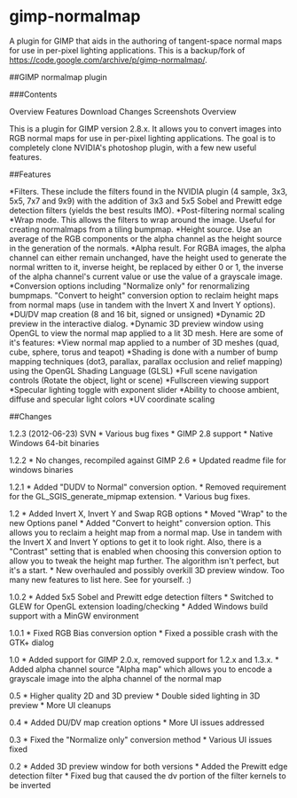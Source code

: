 # gimp-normalmap
 A plugin for GIMP that aids in the authoring of tangent-space normal maps for use in per-pixel lighting applications. This is a backup/fork of https://code.google.com/archive/p/gimp-normalmap/. 

 
##GIMP normalmap plugin

###Contents

Overview
Features
Download
Changes
Screenshots
Overview

This is a plugin for GIMP version 2.8.x. It allows you to convert images into RGB normal maps for use in per-pixel lighting applications. The goal is to completely clone NVIDIA's photoshop plugin, with a few new useful features.

##Features

*Filters. These include the filters found in the NVIDIA plugin (4 sample, 3x3, 5x5, 7x7 and 9x9) with the addition of 3x3 and 5x5 Sobel and Prewitt edge detection filters (yields the best results IMO).
*Post-filtering normal scaling
*Wrap mode. This allows the filters to wrap around the image. Useful for creating normalmaps from a tiling bumpmap.
*Height source. Use an average of the RGB components or the alpha channel as the height source in the generation of the normals.
*Alpha result. For RGBA images, the alpha channel can either remain unchanged, have the height used to generate the normal written to it, inverse height, be replaced by either 0 or 1, the inverse of the alpha channel's current value or use the value of a grayscale image.
*Conversion options including "Normalize only" for renormalizing bumpmaps.
"Convert to height" conversion option to reclaim height maps from normal maps (use in tandem with the Invert X and Invert Y options).
*DU/DV map creation (8 and 16 bit, signed or unsigned)
*Dynamic 2D preview in the interactive dialog.
*Dynamic 3D preview window using OpenGL to view the normal map applied to a lit 3D mesh. Here are some of it's features:
*View normal map applied to a number of 3D meshes (quad, cube, sphere, torus and teapot)
*Shading is done with a number of bump mapping techniques (dot3, parallax, parallax occlusion and relief mapping) using the OpenGL Shading Language (GLSL)
*Full scene navigation controls (Rotate the object, light or scene)
*Fullscreen viewing support
*Specular lighting toggle with exponent slider
*Ability to choose ambient, diffuse and specular light colors
*UV coordinate scaling


##Changes

1.2.3 (2012-06-23) SVN * Various bug fixes * GIMP 2.8 support * Native Windows 64-bit binaries

1.2.2 * No changes, recompiled against GIMP 2.6 * Updated readme file for windows binaries

1.2.1 * Added "DUDV to Normal" conversion option. * Removed requirement for the GL_SGIS_generate_mipmap extension. * Various bug fixes.

1.2 * Added Invert X, Invert Y and Swap RGB options * Moved "Wrap" to the new Options panel * Added "Convert to height" conversion option. This allows you to reclaim a height map from a normal map. Use in tandem with the Invert X and Invert Y options to get it to look right. Also, there is a "Contrast" setting that is enabled when choosing this conversion option to allow you to tweak the height map further. The algorithm isn't perfect, but it's a start. * New overhauled and possibly overkill 3D preview window. Too many new features to list here. See for yourself. :)

1.0.2 * Added 5x5 Sobel and Prewitt edge detection filters * Switched to GLEW for OpenGL extension loading/checking * Added Windows build support with a MinGW environment

1.0.1 * Fixed RGB Bias conversion option * Fixed a possible crash with the GTK+ dialog

1.0 * Added support for GIMP 2.0.x, removed support for 1.2.x and 1.3.x. * Added alpha channel source "Alpha map" which allows you to encode a grayscale image into the alpha channel of the normal map

0.5 * Higher quality 2D and 3D preview * Double sided lighting in 3D preview * More UI cleanups

0.4 * Added DU/DV map creation options * More UI issues addressed

0.3 * Fixed the "Normalize only" conversion method * Various UI issues fixed

0.2 * Added 3D preview window for both versions * Added the Prewitt edge detection filter * Fixed bug that caused the dv portion of the filter kernels to be inverted